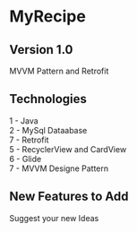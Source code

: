 # MyRecipe

## Version 1.0
MVVM Pattern and Retrofit

## Technologies
1 - Java
</br>
2 - MySql Dataabase
</br>
7 - Retrofit
</br>
5 - RecyclerView and CardView
</br>
6 - Glide
</br>
7 - MVVM Designe Pattern
</br>


## New Features to Add

Suggest your new Ideas
